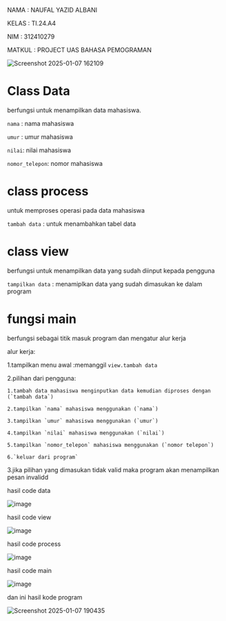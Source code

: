 NAMA : NAUFAL YAZID ALBANI

KELAS : TI.24.A4

NIM : 312410279

MATKUL : PROJECT UAS BAHASA PEMOGRAMAN

![Screenshot 2025-01-07 162109](https://github.com/user-attachments/assets/d6f31eca-0d8e-481f-8482-0044feef5f9e)

# Class Data

berfungsi untuk menampilkan data mahasiswa.

`nama` : nama mahasiswa

`umur` : umur mahasiswa

`nilai`: nilai mahasiswa

`nomor_telepon`: nomor mahasiswa

# class process

untuk memproses operasi pada data mahasiswa

`tambah data` : untuk menambahkan tabel data 

# class view 

berfungsi untuk menampilkan data yang sudah diinput kepada pengguna

`tampilkan data` : menamiplkan data yang sudah dimasukan ke dalam program

# fungsi main

berfungsi sebagai titik masuk program dan mengatur alur kerja

alur kerja:

  1.tampilkan menu awal :memanggil `view.tambah data`
  
  2.pilihan dari pengguna:
  
    1.tambah data mahasiswa menginputkan data kemudian diproses dengan (`tambah data`)

    2.tampilkan `nama` mahasiswa menggunakan (`nama`)

    3.tampilkan `umur` mahasiswa menggunakan (`umur`)

    4.tampilkan `nilai` mahasiswa menggunakan (`nilai`)

    5.tampilkan `nomor_telepon` mahasiswa menggunakan (`nomor telepon`)

    6.`keluar dari program`

  3.jika pilihan yang dimasukan tidak valid maka program akan menampilkan pesan invalidd


  hasil code data

  ![image](https://github.com/user-attachments/assets/9c24d50b-3bd0-4b3d-ac55-5134467577e4)

  hasil code view

  ![image](https://github.com/user-attachments/assets/d33ce033-4666-460f-96b2-661386b3973f)

  hasil code process 

  ![image](https://github.com/user-attachments/assets/9d69cc7a-3aa2-4e6c-a17e-edb357df9515)

  hasil code main

  ![image](https://github.com/user-attachments/assets/1177b9fd-33b4-447b-a72c-b0d816013dab)

  dan ini hasil kode program

  ![Screenshot 2025-01-07 190435](https://github.com/user-attachments/assets/19d667ae-2327-4b6c-8719-cb7d70de2a6d)







